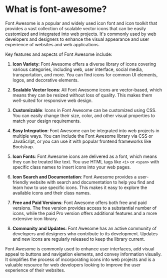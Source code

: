 # What is font-awesome?

Font Awesome is a popular and widely used icon font and icon toolkit that provides a vast collection of scalable vector icons that can be easily customized and integrated into web projects. It's commonly used by web developers and designers to enhance the visual appearance and user experience of websites and web applications.

Key features and aspects of Font Awesome include:

1. **Icon Variety**: Font Awesome offers a diverse library of icons covering various categories, including web, user interface, social media, transportation, and more. You can find icons for common UI elements, logos, and decorative elements.

2. **Scalable Vector Icons**: All Font Awesome icons are vector-based, which means they can be resized without loss of quality. This makes them well-suited for responsive web design.

3. **Customizable**: Icons in Font Awesome can be customized using CSS. You can easily change their size, color, and other visual properties to match your design requirements.

4. **Easy Integration**: Font Awesome can be integrated into web projects in multiple ways. You can include the Font Awesome library via CSS or JavaScript, or you can use it with popular frontend frameworks like Bootstrap.

5. **Icon Fonts**: Font Awesome icons are delivered as a font, which means they can be treated like text. You use HTML tags like `<i>` or `<span>` with specific class names to insert icons into your web pages.

6. **Icon Search and Documentation**: Font Awesome provides a user-friendly website with search and documentation to help you find and learn how to use specific icons. This makes it easy to explore the available icons and their class names.

7. **Free and Paid Versions**: Font Awesome offers both free and paid versions. The free version provides access to a substantial number of icons, while the paid Pro version offers additional features and a more extensive icon library.

8. **Community and Updates**: Font Awesome has an active community of developers and designers who contribute to its development. Updates and new icons are regularly released to keep the library current.

Font Awesome is commonly used to enhance user interfaces, add visual appeal to buttons and navigation elements, and convey information visually. It simplifies the process of incorporating icons into web projects and is a valuable resource for web developers looking to improve the user experience of their websites.
